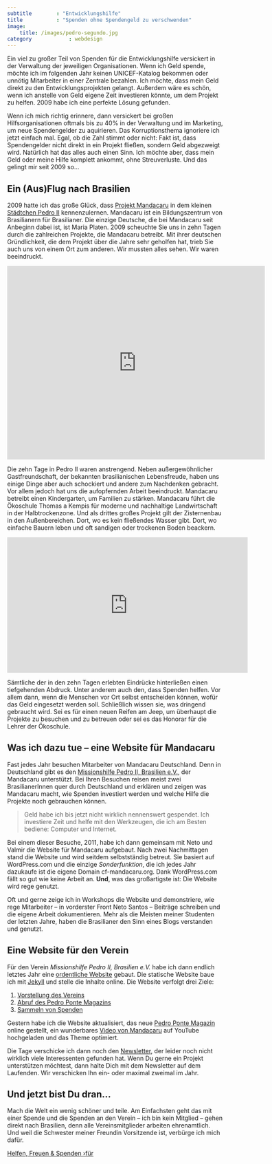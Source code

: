 ```yaml
---
subtitle        : "Entwicklungshilfe"
title           : "Spenden ohne Spendengeld zu verschwenden"
image:
    title: /images/pedro-segundo.jpg
category            : webdesign
---
```

Ein viel zu großer Teil von Spenden für die Entwicklungshilfe versickert in der Verwaltung der jeweiligen Organisationen. Wenn ich Geld spende, möchte ich im folgenden Jahr keinen UNICEF-Katalog bekommen oder unnötig Mitarbeiter in einer Zentrale bezahlen. Ich möchte, dass mein Geld direkt zu den Entwicklungsprojekten gelangt. Außerdem wäre es schön, wenn ich anstelle von Geld eigene Zeit investieren könnte, um dem Projekt zu helfen. 2009 habe ich eine perfekte Lösung gefunden.

Wenn ich mich richtig erinnere, dann versickert bei großen Hilfsorganisationen oftmals bis zu 40% in der Verwaltung und im Marketing, um neue Spendengelder zu aquirieren. Das Korruptionsthema ignoriere ich jetzt einfach mal. Egal, ob die Zahl stimmt oder nicht: Fakt ist, dass Spendengelder nicht direkt in ein Projekt fließen, sondern Geld abgezweigt wird. Natürlich hat das alles auch einen Sinn. Ich möchte aber, dass mein Geld oder meine Hilfe komplett ankommt, ohne Streuverluste. Und das gelingt mir seit 2009 so…

## Ein (Aus)Flug nach Brasilien

2009 hatte ich das große Glück, dass [Projekt Mandacaru][1] in dem kleinen [Städtchen Pedro II][9] kennenzulernen. Mandacaru ist ein Bildungszentrum von Brasilianern für Brasilianer. Die einzige Deutsche, die bei Mandacaru seit Anbeginn dabei ist, ist Maria Platen. 2009 scheuchte Sie uns in zehn Tagen durch die zahlreichen Projekte, die Mandacaru betreibt. Mit ihrer deutschen Gründlichkeit, die dem Projekt über die Jahre sehr geholfen hat, trieb Sie auch uns von einem Ort zum anderen. Wir mussten alles sehen. Wir waren beeindruckt.

<div class="flex-video"><iframe src="https://www.google.com/maps/embed?pb=!1m18!1m12!1m3!1d10938915.395734513!2d-48.02201148190218!3d-8.542235639692086!2m3!1f0!2f0!3f0!3m2!1i1024!2i768!4f13.1!3m3!1m2!1s0x07939aa9009b7f09%3A0xe6169cb9f64d3a98!2sPedro+II%2C+PI%2C+Brasilien!5e0!3m2!1sde!2sde!4v1448539387298" width="600" height="450" frameborder="0" style="border:0" allowfullscreen></iframe></div>

Die zehn Tage in Pedro II waren anstrengend. Neben außergewöhnlicher Gastfreundschaft, der bekannten brasilianischen Lebensfreude, haben uns einige Dinge aber auch schockiert und andere zum Nachdenken gebracht. Vor allem jedoch hat uns die aufopfernden Arbeit beeindruckt. Mandacaru betreibt einen Kindergarten, um Familien zu stärken. Mandacaru führt die Ökoschule Thomas a Kempis für moderne und nachhaltige Landwirtschaft in der Halbtrockenzone. Und als drittes großes Projekt gilt der Zisternenbau in den Außenbereichen. Dort, wo es kein fließendes Wasser gibt. Dort, wo einfache Bauern leben und oft sandigen oder trockenen Boden beackern.

<div class="flex-video"><iframe width="560" height="315" src="https://www.youtube.com/embed/yUMQEyLkgCE" frameborder="0" allowfullscreen></iframe></div>

Sämtliche der in den zehn Tagen erlebten Eindrücke hinterließen einen tiefgehenden Abdruck. Unter anderem auch den, dass Spenden helfen. Vor allem dann, wenn die Menschen vor Ort selbst entscheiden können, wofür das Geld eingesetzt werden soll. Schließlich wissen sie, was dringend gebraucht wird. Sei es für einen neuen Reifen am Jeep, um überhaupt die Projekte zu besuchen und zu betreuen oder sei es das Honorar für die Lehrer der Ökoschule.

## Was ich dazu tue – eine Website für Mandacaru

Fast jedes Jahr besuchen Mitarbeiter von Mandacaru Deutschland. Denn in Deutschland gibt es den [Missionshilfe Pedro II, Brasilien e.V.][2], der Mandacaru unterstützt. Bei Ihren Besuchen reisen meist zwei BrasilianerInnen quer durch Deutschland und erklären und zeigen was Mandacaru macht, wie Spenden investiert werden und welche Hilfe die Projekte noch gebrauchen können.

> Geld habe ich bis jetzt nicht wirklich nennenswert gespendet. Ich investiere Zeit und helfe mit den Werkzeugen, die ich am Besten bediene: Computer und Internet.

Bei einem dieser Besuche, 2011, habe ich dann gemeinsam mit Neto und Valmir die Website für Mandacaru aufgebaut. Nach zwei Nachmittagen stand die Website und wird seitdem selbstständig betreut. Sie basiert auf WordPress.com und die einzige *Sonderfunktion*, die ich jedes Jahr dazukaufe ist die eigene Domain cf-mandacaru.org. Dank WordPress.com fällt so gut wie keine Arbeit an. **Und**, was das großartigste ist: Die Website wird rege genutzt.

Oft und gerne zeige ich in Workshops die Website und demonstriere, wie rege Mitarbeiter – in vorderster Front Neto Santos – Beiträge schreiben und die eigene Arbeit dokumentieren. Mehr als die Meisten meiner Studenten der letzten Jahre, haben die Brasilianer den Sinn eines Blogs verstanden und genutzt.

## Eine Website für den Verein

Für den Verein *Missionshilfe Pedro II, Brasilien e.V.* habe ich dann endlich letztes Jahr eine [ordentliche Website][6] gebaut. Die statische Website baue ich mit [Jekyll][3] und stelle die Inhalte online. Die Website verfolgt drei Ziele:

1. [Vorstellung des Vereins][2]
2. [Abruf des Pedro Ponte Magazins][4]
3. [Sammeln von Spenden][5]

Gestern habe ich die Website aktualisiert, das neue [Pedro Ponte Magazin][4] online gestellt, ein wunderbares [Video von Mandacaru][7] auf YouTube hochgeladen und das Theme optimiert.

Die Tage verschicke ich dann noch den [Newsletter][8], der leider noch nicht wirklich viele Interessenten gefunden hat. Wenn Du gerne ein Projekt unterstützen möchtest, dann halte Dich mit dem Newsletter auf dem Laufenden. Wir verschicken Ihn ein- oder maximal zweimal im Jahr.

## Und jetzt bist Du dran…

Mach die Welt ein wenig schöner und teile. Am Einfachsten geht das mit einer Spende und die Spenden an den Verein – ich bin kein Mitglied – gehen direkt nach Brasilien, denn alle Vereinsmitglieder arbeiten ehrenamtlich. Und weil die Schwester meiner Freundin Vorsitzende ist, verbürge ich mich dafür.

<a class="button radius" href="http://pedro-segundo.de/spenden/">Helfen, Freuen & Spenden ›für</a>

 [1]: http://cf-mandacaru.org/
 [2]: http://pedro-segundo.de/ueber-missionshilfe-pedro-ii/
 [3]: http://magazin.phlow.de/jekyll/
 [4]: http://pedro-segundo.de/ponte-magazin/
 [5]: http://pedro-segundo.de/spenden/
 [6]: http://pedro-segundo.de/
 [7]: https://www.youtube.com/watch?v=yUMQEyLkgCE
 [8]: #
 [9]: https://www.google.de/maps/place/Pedro+II,+PI,+Brasilien/@-8.5422356,-48.0220115,5.56z/data=!4m2!3m1!1s0x07939aa9009b7f09:0xe6169cb9f64d3a98
 [10]: #